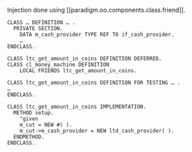 
Injection done using [[paradigm.oo.components.class.friend]].

```abap
CLASS … DEFINITION … .
  PRIVATE SECTION.
    DATA m_cash_provider TYPE REF TO if_cash_provider.
    …
ENDCLASS.
```

```abap
CLASS ltc_get_amount_in_coins DEFINITION DEFERRED.
CLASS cl_money_machine DEFINITION
    LOCAL FRIENDS ltc_get_amount_in_coins.

CLASS ltc_get_amount_in_coins DEFINITION FOR TESTING … .
…
ENDCLASS.

CLASS ltc_get_amount_in_coins IMPLEMENTATION.
  METHOD setup.
    "given
    m_cut = NEW #( ).
    m_cut->m_cash_provider = NEW ltd_cash_provider( ).
  ENDMETHOD.
ENDCLASS.
```
